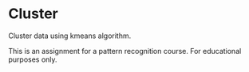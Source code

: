 # Cluster
Cluster data using kmeans algorithm.

This is an assignment for a pattern recognition course.
For educational purposes only.
